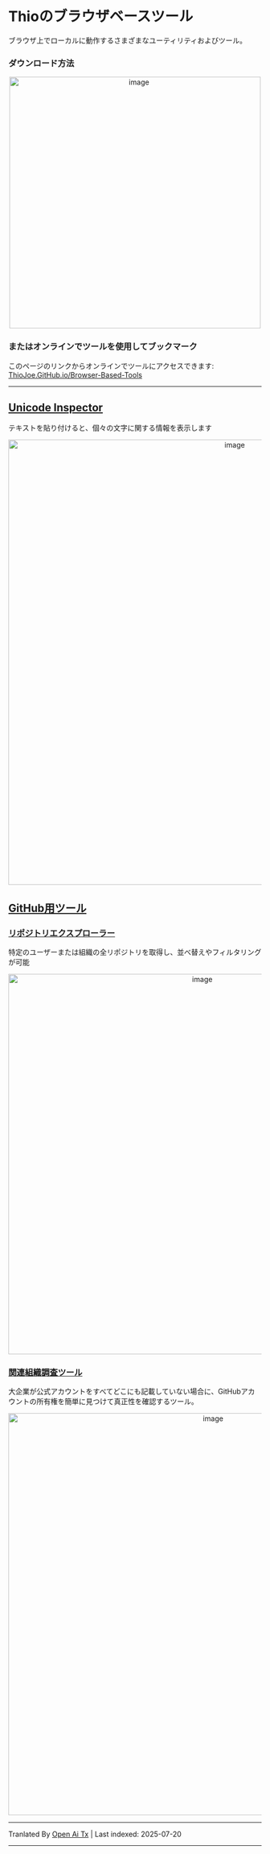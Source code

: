 # Thioのブラウザベースツール  
ブラウザ上でローカルに動作するさまざまなユーティリティおよびツール。  

### ダウンロード方法  
<p align="center"><img width="500" alt="image" src="https://github.com/user-attachments/assets/a2f8c398-664d-4b89-81e8-d5ffc9e8d472" /></p>  

### またはオンラインでツールを使用してブックマーク  
このページのリンクからオンラインでツールにアクセスできます: [ThioJoe.GitHub.io/Browser-Based-Tools](https://thiojoe.github.io/Browser-Based-Tools/)  

-------------  

## [Unicode Inspector](https://raw.githubusercontent.com/ThioJoe/Browser-Based-Tools/main/Tools/Unicode%20Inspector/Unicode%20Inspector.html)  
テキストを貼り付けると、個々の文字に関する情報を表示します  
<p align="center">  
<img width="885" alt="image" src="https://github.com/user-attachments/assets/53eb55a9-7ca0-4941-9b47-8a27d23b4be2" />  
</p>  

## [GitHub用ツール](Tools/GitHub%20Tools)  

### [リポジトリエクスプローラー](https://raw.githubusercontent.com/ThioJoe/Browser-Based-Tools/main/Tools/GitHub%20Tools/Repo%20Explorer.html)  
特定のユーザーまたは組織の全リポジトリを取得し、並べ替えやフィルタリングが可能  
<p align="center"><img width="756" alt="image" src="https://github.com/user-attachments/assets/eb9c481b-f3f8-4e8c-bc28-daa58c02260d" /></p>  

### [関連組織調査ツール](https://raw.githubusercontent.com/ThioJoe/Browser-Based-Tools/main/Tools/GitHub%20Tools/Associated%20Organization%20Research%20Tool.html)  
大企業が公式アカウントをすべてどこにも記載していない場合に、GitHubアカウントの所有権を簡単に見つけて真正性を確認するツール。  
<p align="center"><img width="799" alt="image" src="https://github.com/user-attachments/assets/69226a1a-7d6a-40bb-bec5-46cc7afeb918" /></p>  





---

Tranlated By [Open Ai Tx](https://github.com/OpenAiTx/OpenAiTx) | Last indexed: 2025-07-20

---
